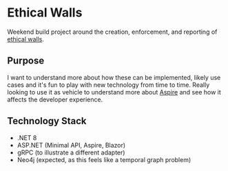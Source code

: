 # Ethical Walls

Weekend build project around the creation, enforcement, and reporting of [ethical walls](https://en.wikipedia.org/w/index.php?title=Ethical_wall&redirect=no).

## Purpose

I want to understand more about how these can be implemented, likely use cases and it's fun to play with new technology from time to time. Really looking to use it as vehicle to understand more about [Aspire](https://learn.microsoft.com/en-us/dotnet/aspire/get-started/aspire-overview) and see how it affects the developer experience.

## Technology Stack

- .NET 8
- ASP.NET (Minimal API, Aspire, Blazor)
- gRPC (to illustrate a different adapter)
- Neo4j (expected, as this feels like a temporal graph problem)
